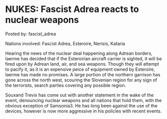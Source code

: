 # NUKES: Fascist Adrea reacts to nuclear weapons

Posted by: fascist_adrea

Nations involved: Fascist Adrea, Esteroire, Nerisis, Kataria

Hearing the news of the nuclear deal happening along Adrean borders, Iaerme has decided that if the Esteroirian aircraft carrier is sighted, it will be fired upon by Adrean land, air, and sea weapons. Though they will attempt to pacify it, as it is an expensive peice of equipment owned by Esteroire, Iaerme has made no promises. A large portion of the northern garrison has gone across the north west, scouring the Slovenian region for any sign of the terrorists, search parties covering any possible region.

Souxand Trevix has come out with another statement in the wake of the event, denouncing nuclear weapons and all nations that hold them, with the obvious exception of Samsonia3. He has long been against the use of the devices, however is now more aggressive in his policies with recent events.